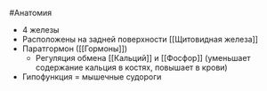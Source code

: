 #Анатомия 
- 4 железы
- Расположены на задней поверхности [[Щитовидная железа]]
- Паратгормон ([[Гормоны]])
	- Регуляция обмена [[Кальций]] и [[Фосфор]] (уменьшает содержание кальция в костях, повышает в крови)
- Гипофункция = мышечные судороги 